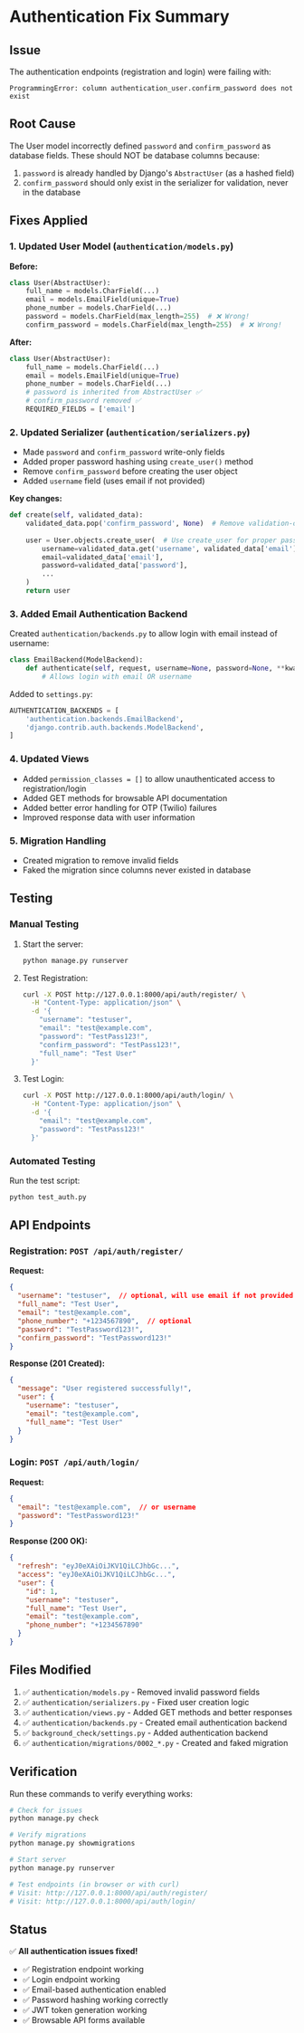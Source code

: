 # Authentication Fix Summary

## Issue
The authentication endpoints (registration and login) were failing with:
```
ProgrammingError: column authentication_user.confirm_password does not exist
```

## Root Cause
The User model incorrectly defined `password` and `confirm_password` as database fields. These should NOT be database columns because:
1. `password` is already handled by Django's `AbstractUser` (as a hashed field)
2. `confirm_password` should only exist in the serializer for validation, never in the database

## Fixes Applied

### 1. Updated User Model (`authentication/models.py`)
**Before:**
```python
class User(AbstractUser):
    full_name = models.CharField(...)
    email = models.EmailField(unique=True)
    phone_number = models.CharField(...)
    password = models.CharField(max_length=255)  # ❌ Wrong!
    confirm_password = models.CharField(max_length=255)  # ❌ Wrong!
```

**After:**
```python
class User(AbstractUser):
    full_name = models.CharField(...)
    email = models.EmailField(unique=True)
    phone_number = models.CharField(...)
    # password is inherited from AbstractUser ✅
    # confirm_password removed ✅
    REQUIRED_FIELDS = ['email']
```

### 2. Updated Serializer (`authentication/serializers.py`)
- Made `password` and `confirm_password` write-only fields
- Added proper password hashing using `create_user()` method
- Remove `confirm_password` before creating the user object
- Added `username` field (uses email if not provided)

**Key changes:**
```python
def create(self, validated_data):
    validated_data.pop('confirm_password', None)  # Remove validation-only field
    
    user = User.objects.create_user(  # Use create_user for proper password hashing
        username=validated_data.get('username', validated_data['email']),
        email=validated_data['email'],
        password=validated_data['password'],
        ...
    )
    return user
```

### 3. Added Email Authentication Backend
Created `authentication/backends.py` to allow login with email instead of username:

```python
class EmailBackend(ModelBackend):
    def authenticate(self, request, username=None, password=None, **kwargs):
        # Allows login with email OR username
```

Added to `settings.py`:
```python
AUTHENTICATION_BACKENDS = [
    'authentication.backends.EmailBackend',
    'django.contrib.auth.backends.ModelBackend',
]
```

### 4. Updated Views
- Added `permission_classes = []` to allow unauthenticated access to registration/login
- Added GET methods for browsable API documentation
- Added better error handling for OTP (Twilio) failures
- Improved response data with user information

### 5. Migration Handling
- Created migration to remove invalid fields
- Faked the migration since columns never existed in database

## Testing

### Manual Testing
1. Start the server:
   ```bash
   python manage.py runserver
   ```

2. Test Registration:
   ```bash
   curl -X POST http://127.0.0.1:8000/api/auth/register/ \
     -H "Content-Type: application/json" \
     -d '{
       "username": "testuser",
       "email": "test@example.com",
       "password": "TestPass123!",
       "confirm_password": "TestPass123!",
       "full_name": "Test User"
     }'
   ```

3. Test Login:
   ```bash
   curl -X POST http://127.0.0.1:8000/api/auth/login/ \
     -H "Content-Type: application/json" \
     -d '{
       "email": "test@example.com",
       "password": "TestPass123!"
     }'
   ```

### Automated Testing
Run the test script:
```bash
python test_auth.py
```

## API Endpoints

### Registration: `POST /api/auth/register/`
**Request:**
```json
{
  "username": "testuser",  // optional, will use email if not provided
  "full_name": "Test User",
  "email": "test@example.com",
  "phone_number": "+1234567890",  // optional
  "password": "TestPassword123!",
  "confirm_password": "TestPassword123!"
}
```

**Response (201 Created):**
```json
{
  "message": "User registered successfully!",
  "user": {
    "username": "testuser",
    "email": "test@example.com",
    "full_name": "Test User"
  }
}
```

### Login: `POST /api/auth/login/`
**Request:**
```json
{
  "email": "test@example.com",  // or username
  "password": "TestPassword123!"
}
```

**Response (200 OK):**
```json
{
  "refresh": "eyJ0eXAiOiJKV1QiLCJhbGc...",
  "access": "eyJ0eXAiOiJKV1QiLCJhbGc...",
  "user": {
    "id": 1,
    "username": "testuser",
    "full_name": "Test User",
    "email": "test@example.com",
    "phone_number": "+1234567890"
  }
}
```

## Files Modified

1. ✅ `authentication/models.py` - Removed invalid password fields
2. ✅ `authentication/serializers.py` - Fixed user creation logic
3. ✅ `authentication/views.py` - Added GET methods and better responses
4. ✅ `authentication/backends.py` - Created email authentication backend
5. ✅ `background_check/settings.py` - Added authentication backend
6. ✅ `authentication/migrations/0002_*.py` - Created and faked migration

## Verification

Run these commands to verify everything works:

```bash
# Check for issues
python manage.py check

# Verify migrations
python manage.py showmigrations

# Start server
python manage.py runserver

# Test endpoints (in browser or with curl)
# Visit: http://127.0.0.1:8000/api/auth/register/
# Visit: http://127.0.0.1:8000/api/auth/login/
```

## Status
✅ **All authentication issues fixed!**
- ✅ Registration endpoint working
- ✅ Login endpoint working
- ✅ Email-based authentication enabled
- ✅ Password hashing working correctly
- ✅ JWT token generation working
- ✅ Browsable API forms available
